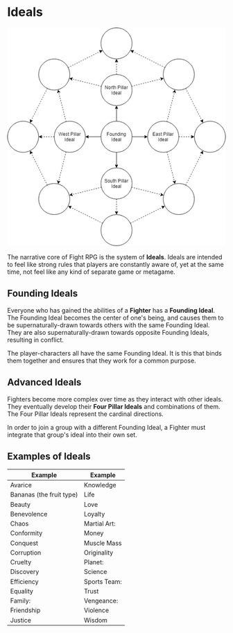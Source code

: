 # Ideals

![Character Ideals Diagram Example](/Character_Ideals.png)

The narrative core of Fight RPG is the system of **Ideals**. Ideals are intended to feel like strong rules that players are constantly aware of, yet at the same time, not feel like any kind of separate game or metagame.

## Founding Ideals

Everyone who has gained the abilities of a **Fighter** has a **Founding Ideal**. The Founding Ideal becomes the center of one's being, and causes them to be supernaturally-drawn towards others with the same Founding Ideal. They are also supernaturally-drawn towards opposite Founding Ideals, resulting in conflict.

The player-characters all have the same Founding Ideal. It is this that binds them together and ensures that they work for a common purpose.

## Advanced Ideals

Fighters become more complex over time as they interact with other ideals. They eventually develop their **Four Pillar Ideals** and combinations of them. The Four Pillar Ideals represent the cardinal directions.

In order to join a group with a different Founding Ideal, a Fighter must integrate that group's ideal into their own set.

## Examples of Ideals

| Example | Example |
| ---     | ---     |
| Avarice                   | Knowledge
| Bananas (the fruit type)  | Life
| Beauty                    | Love
| Benevolence               | Loyalty
| Chaos                     | Martial Art: <Specific>
| Conformity                | Money
| Conquest                  | Muscle Mass
| Corruption                | Originality
| Cruelty                   | Planet: <Specific>
| Discovery                 | Science
| Efficiency                | Sports Team: <Specific>
| Equality                  | Trust
| Family: <Specific>        | Vengeance: <Specific>
| Friendship                | Violence
| Justice                   | Wisdom
